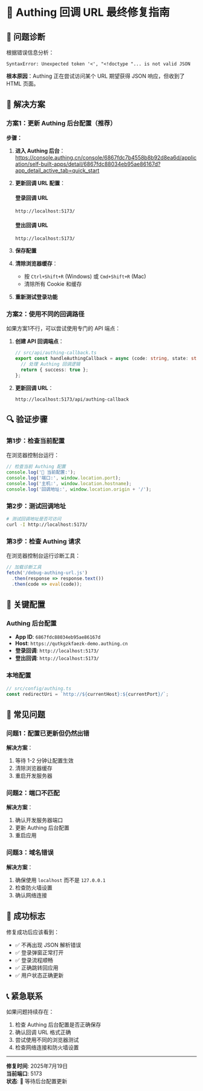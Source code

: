 # 🚨 Authing 回调 URL 最终修复指南

## 🎯 问题诊断

根据错误信息分析：
```
SyntaxError: Unexpected token '<', "<!doctype "... is not valid JSON
```

**根本原因**：Authing 正在尝试访问某个 URL 期望获得 JSON 响应，但收到了 HTML 页面。

## 🔧 解决方案

### 方案1：更新 Authing 后台配置（推荐）

**步骤：**

1. **进入 Authing 后台**：
   https://console.authing.cn/console/6867fdc7b4558b8b92d8ea6d/application/self-built-apps/detail/6867fdc88034eb95ae86167d?app_detail_active_tab=quick_start

2. **更新回调 URL 配置**：

   #### 登录回调 URL
   ```
   http://localhost:5173/
   ```

   #### 登出回调 URL
   ```
   http://localhost:5173/
   ```

3. **保存配置**

4. **清除浏览器缓存**：
   - 按 `Ctrl+Shift+R` (Windows) 或 `Cmd+Shift+R` (Mac)
   - 清除所有 Cookie 和缓存

5. **重新测试登录功能**

### 方案2：使用不同的回调路径

如果方案1不行，可以尝试使用专门的 API 端点：

1. **创建 API 回调端点**：
   ```typescript
   // src/api/authing-callback.ts
   export const handleAuthingCallback = async (code: string, state: string) => {
     // 处理 Authing 回调逻辑
     return { success: true };
   };
   ```

2. **更新回调 URL**：
   ```
   http://localhost:5173/api/authing-callback
   ```

## 🔍 验证步骤

### 第1步：检查当前配置

在浏览器控制台运行：
```javascript
// 检查当前 Authing 配置
console.log('🔧 当前配置:');
console.log('端口:', window.location.port);
console.log('主机:', window.location.hostname);
console.log('回调地址:', window.location.origin + '/');
```

### 第2步：测试回调地址

```bash
# 测试回调地址是否可访问
curl -I http://localhost:5173/
```

### 第3步：检查 Authing 请求

在浏览器控制台运行诊断工具：
```javascript
// 加载诊断工具
fetch('/debug-authing-url.js')
  .then(response => response.text())
  .then(code => eval(code));
```

## 🎯 关键配置

### Authing 后台配置
- **App ID**: `6867fdc88034eb95ae86167d`
- **Host**: `https://qutkgzkfaezk-demo.authing.cn`
- **登录回调**: `http://localhost:5173/`
- **登出回调**: `http://localhost:5173/`

### 本地配置
```typescript
// src/config/authing.ts
const redirectUri = `http://${currentHost}:${currentPort}/`;
```

## 🚨 常见问题

### 问题1：配置已更新但仍然出错
**解决方案**：
1. 等待 1-2 分钟让配置生效
2. 清除浏览器缓存
3. 重启开发服务器

### 问题2：端口不匹配
**解决方案**：
1. 确认开发服务器端口
2. 更新 Authing 后台配置
3. 重启应用

### 问题3：域名错误
**解决方案**：
1. 确保使用 `localhost` 而不是 `127.0.0.1`
2. 检查防火墙设置
3. 确认网络连接

## 🎉 成功标志

修复成功后应该看到：
- ✅ 不再出现 JSON 解析错误
- ✅ 登录弹窗正常打开
- ✅ 登录流程顺畅
- ✅ 正确跳转回应用
- ✅ 用户状态正确更新

## 📞 紧急联系

如果问题持续存在：
1. 检查 Authing 后台配置是否正确保存
2. 确认回调 URL 格式正确
3. 尝试使用不同的浏览器测试
4. 检查网络连接和防火墙设置

---

**修复时间**: 2025年7月19日  
**当前端口**: 5173  
**状态**: 🔧 等待后台配置更新 